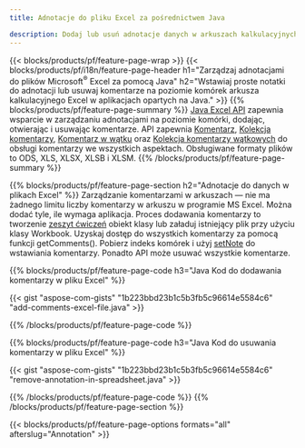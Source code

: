 ```yaml
---
title: Adnotacje do pliku Excel za pośrednictwem Java

description: Dodaj lub usuń adnotacje danych w arkuszach kalkulacyjnych Excel i OpenOffice za pomocą biblioteki Java.
---
```

{{< blocks/products/pf/feature-page-wrap >}}
{{< blocks/products/pf/i18n/feature-page-header h1="Zarządzaj adnotacjami do plików Microsoft<sup>&reg;</sup> Excel za pomocą Java" h2="Wstawiaj proste notatki do adnotacji lub usuwaj komentarze na poziomie komórek arkusza kalkulacyjnego Excel w aplikacjach opartych na Java." >}}
{{% blocks/products/pf/feature-page-summary %}}
[Java Excel API](/cells/java/) zapewnia wsparcie w zarządzaniu adnotacjami na poziomie komórki, dodając, otwierając i usuwając komentarze. API zapewnia [Komentarz](https://reference.aspose.com/cells/java/com.aspose.cells/Comment), [Kolekcja komentarzy](https://reference.aspose.com/cells/java/com.aspose.cells/CommentCollection), [Komentarz w wątku](https://reference.aspose.com/cells/java/com.aspose.cells/ThreadedComment) oraz [Kolekcja komentarzy wątkowych](https://reference.aspose.com/cells/java/com.aspose.cells/ThreadedCommentCollection) do obsługi komentarzy we wszystkich aspektach.
Obsługiwane formaty plików to ODS, XLS, XLSX, XLSB i XLSM.
{{% /blocks/products/pf/feature-page-summary %}}

{{% blocks/products/pf/feature-page-section h2="Adnotacje do danych w plikach Excel" %}}
Zarządzanie komentarzami w arkuszach — nie ma żadnego limitu liczby komentarzy w arkuszu w programie MS Excel. Można dodać tyle, ile wymaga aplikacja. Proces dodawania komentarzy to tworzenie [zeszyt ćwiczeń](https://reference.aspose.com/cells/java/com.aspose.cells/Workbook) obiekt klasy lub załaduj istniejący plik przy użyciu klasy Workbook. Uzyskaj dostęp do wszystkich komentarzy za pomocą funkcji getComments(). Pobierz indeks komórek i użyj [setNote](https://reference.aspose.com/cells/java/com.aspose.cells/comment#Note) do wstawiania komentarzy. Ponadto API może usuwać wszystkie komentarze. 

{{% blocks/products/pf/feature-page-code h3="Java Kod do dodawania komentarzy w pliku Excel" %}}

{{< gist "aspose-com-gists" "1b223bbd23b1c5b3fb5c96614e5584c6" "add-comments-excel-file.java" >}}

{{% /blocks/products/pf/feature-page-code %}}

{{% blocks/products/pf/feature-page-code h3="Java Kod do usuwania komentarzy w pliku Excel" %}}

{{< gist "aspose-com-gists" "1b223bbd23b1c5b3fb5c96614e5584c6" "remove-annotation-in-spreadsheet.java" >}}

{{% /blocks/products/pf/feature-page-code %}}
{{% /blocks/products/pf/feature-page-section %}}

{{< blocks/products/pf/feature-page-options formats="all" afterslug="Annotation" >}}
